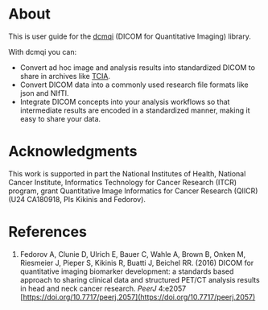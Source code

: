 # About

This is user guide for the [dcmqi](https://github.com/qiicr/dcmqi) \(DICOM for Quantitative Imaging\) library.

With dcmqi you can:

* Convert ad hoc image and analysis results into standardized DICOM to share in archives like [TCIA](http://www.cancerimagingarchive.net/).
* Convert DICOM data into a commonly used research file formats like json and NIfTI.
* Integrate DICOM concepts into your analysis workflows so that intermediate results are encoded in a standardized manner, making it easy to share your data.

# Acknowledgments

This work is supported in part the National Institutes of Health, National   Cancer Institute, Informatics Technology for Cancer Research \(ITCR\) program, grant Quantitative Image Informatics for Cancer Research \(QIICR\) \(U24 CA180918, PIs Kikinis and Fedorov\).

# References

1. Fedorov A, Clunie D, Ulrich E, Bauer C, Wahle A, Brown B, Onken M, Riesmeier J, Pieper S, Kikinis R, Buatti J, Beichel RR. \(2016\) DICOM for quantitative imaging biomarker development: a standards based approach to sharing clinical data and structured PET/CT analysis results in head and neck cancer research. _PeerJ_ 4:e2057 [https://doi.org/10.7717/peerj.2057](https://doi.org/10.7717/peerj.2057)



